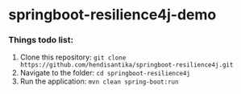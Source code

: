 # springboot-resilience4j-demo

### Things todo list:

1. Clone this repository: `git clone https://github.com/hendisantika/springboot-resilience4j.git`
2. Navigate to the folder: `cd springboot-resilience4j`
3. Run the application: `mvn clean spring-boot:run`
